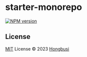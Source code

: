 # starter-monorepo

[![NPM version](https://img.shields.io/npm/v/hongbusi?color=a1b858&label=)](https://www.npmjs.com/package/hongbusi)

## License

[MIT](./LICENSE) License © 2023 [Hongbusi](https://github.com/Hongbusi) 
